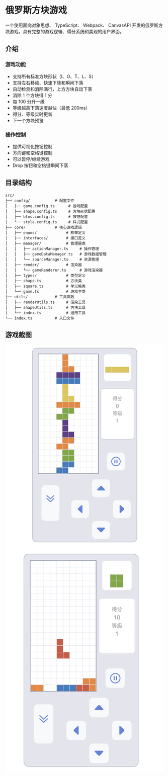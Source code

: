 # 俄罗斯方块游戏

一个使用面向对象思想、 TypeScript、 Webpack、 CanvasAPI 开发的俄罗斯方块游戏，具有完整的游戏逻辑、得分系统和美观的用户界面。

## 介绍

### 游戏功能

-   支持所有标准方块形状（I、O、T、L、S）
-   支持左右移动、快速下降和瞬间下落
-   自动检测和消除满行，上方方块自动下落
-   消除 1 个方块得 1 分
-   每 100 分升一级
-   等级越高下落速度越快（最低 200ms）
-   得分、等级实时更新
-   下一个方块预览

### 操作控制

-   提供可视化按钮控制
-   方向键和空格键控制
-   可以暂停/继续游戏
-   Drop 按钮和空格键瞬间下落

## 目录结构

```
src/
├── config/           # 配置文件
│   ├── game.config.ts      # 游戏配置
│   ├── shape.config.ts     # 方块形状配置
│   ├── btns.config.ts      # 按钮配置
│   └── style.config.ts     # 样式配置
├── core/             # 核心游戏逻辑
│   ├── enums/             # 枚举定义
│   ├── interfaces/        # 接口定义
│   ├── manager/           # 管理器类
│   │   ├── actionManager.ts     # 操作管理
│   │   ├── gameDataManager.ts   # 游戏数据管理
│   │   └── sourceManager.ts     # 资源管理
│   ├── render/            # 渲染器
│   │   └── gameRenderer.ts      # 游戏渲染器
│   ├── types/             # 类型定义
│   ├── shape.ts           # 方块类
│   ├── square.ts          # 单元格类
│   └── game.ts            # 游戏主类
├── utils/            # 工具函数
│   ├── renderUtils.ts     # 渲染工具
│   ├── shapeUtils.ts      # 方块工具
│   └── index.ts           # 通用工具
└── index.ts          # 入口文件
```

## 游戏截图

<img src='./public/img/image.png'/>
<img src='./public/img/image1.png'/>
